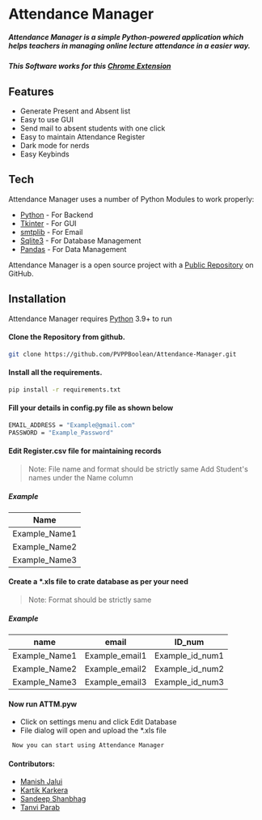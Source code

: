 # Attendance Manager
##### Attendance Manager is a simple Python-powered application which helps teachers in managing online lecture attendance in a easier way.

##### This Software works for this [ Chrome Extension](https://chrome.google.com/webstore/detail/google-meet-attendance-co/hjjeaaibilndjeabckakaknlcbblcmbc)

## Features

- Generate Present and Absent list
- Easy to use GUI
- Send mail to absent students with one click
- Easy to maintain Attendance Register
- Dark mode for nerds
- Easy Keybinds


## Tech

Attendance Manager uses a number of Python Modules to work properly:

- [Python](https://www.python.org/) - For Backend
- [Tkinter](https://docs.python.org/3/library/tkinter.html) - For GUI
- [smtplib](https://docs.python.org/3/library/smtplib.html) - For Email
- [Sqlite3](https://docs.python.org/3/library/sqlite3.html) - For Database Management
- [Pandas](https://pypi.org/project/pandas/) - For Data Management

Attendance Manager is a open source project with a [Public Repository](https://github.com/PVPPBoolean/Attendance-Manager)
 on GitHub.
 
 ## Installation
 
 Attendance Manager requires [Python](https://www.python.org/) 3.9+ to run
 
#### Clone the Repository from github.
 ```sh
git clone https://github.com/PVPPBoolean/Attendance-Manager.git
```

#### Install all the requirements.
 ```sh
pip install -r requirements.txt
```

#### Fill your details in config.py file as shown below
 ```sh
EMAIL_ADDRESS = "Example@gmail.com" 
PASSWORD = "Example_Password"
```

#### Edit Register.csv file for maintaining records
> Note: File name and format should be strictly same
> Add Student's names under the Name column

##### Example

| Name |
| ----- |
| Example_Name1 |
| Example_Name2 |
| Example_Name3 |

#### Create a *.xls file to crate database as per your need
> Note: Format should be strictly same

##### Example

| name | email | ID_num |
| ----- | ----- | ---- |
| Example_Name1 | Example_email1 | Example_id_num1 |
| Example_Name2 | Example_email2 | Example_id_num2 |
| Example_Name3 | Example_email3 | Example_id_num3 |

#### Now run ATTM.pyw

- Click on settings menu and click Edit Database
- File dialog will open and upload the *.xls file

```diff 
 Now you can start using Attendance Manager
```

#### Contributors:
- [Manish Jalui](https://github.com/manishjalui11)
- [Kartik Karkera](https://github.com/Kartik11082)
- [Sandeep Shanbhag](https://github.com/)
- [Tanvi Parab](https://github.com/Tanvi-18)
